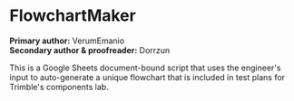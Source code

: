 # FlowchartMaker
<strong>Primary author:</strong> VerumEmanio <br>
<strong>Secondary author & proofreader:</strong> Dorrzun

This is a Google Sheets document-bound script that uses the engineer's input to auto-generate a unique flowchart that is included in test plans for Trimble's components lab.
